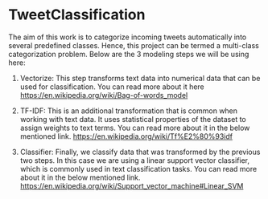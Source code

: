 # TweetClassification
The aim of this work is to categorize incoming tweets automatically into several predefined classes. Hence, this project can be termed a multi-class categorization problem. 
Below are the 3 modeling steps we will be using here:

1. Vectorize: This step transforms text data into numerical data that can be used for classification. You can read more about it here https://en.wikipedia.org/wiki/Bag-of-words_model

2. TF-IDF: This is an additional transformation that is common when working with text data. It uses statistical properties of the dataset to assign weights to text terms. You can read more about it in the below mentioned link.
https://en.wikipedia.org/wiki/Tf%E2%80%93idf

3. Classifier: Finally, we classify data that was transformed by the previous two steps. In this case we are using a linear support vector classifier, which is commonly used in text classification tasks. You can read more about it in the below mentioned link.
https://en.wikipedia.org/wiki/Support_vector_machine#Linear_SVM
